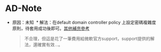 # AD-Note
* 原因：未知
  * 解法：在default domain controller policy 上設定密碼複雜度原則，待套用成功後即可。[其他補充參考](https://technet.microsoft.com/zh-tw/library/hh994562(v=ws.11).aspx)
  >不合理，但這是花了一筆費用給微軟官方support，support提供的解法，還確實有效...。
